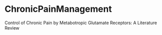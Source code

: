 # ChronicPainManagement
Control of Chronic Pain by Metabotropic Glutamate Receptors: A Literature Review
